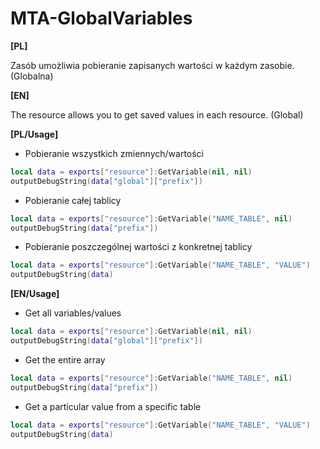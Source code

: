 # MTA-GlobalVariables
**[PL]**

Zasób umożliwia pobieranie zapisanych wartości w każdym zasobie. (Globalna)

**[EN]**

The resource allows you to get saved values ​​in each resource. (Global)

**[PL/Usage]**

* Pobieranie wszystkich zmiennych/wartości
```lua
local data = exports["resource"]:GetVariable(nil, nil)
outputDebugString(data["global"]["prefix"])
```
* Pobieranie całej tablicy
```lua
local data = exports["resource"]:GetVariable("NAME_TABLE", nil)
outputDebugString(data["prefix"])
```
* Pobieranie poszczególnej wartości z konkretnej tablicy
```lua
local data = exports["resource"]:GetVariable("NAME_TABLE", "VALUE")
outputDebugString(data)
```
**[EN/Usage]**

* Get all variables/values
```lua
local data = exports["resource"]:GetVariable(nil, nil)
outputDebugString(data["global"]["prefix"])
```
* Get the entire array
```lua
local data = exports["resource"]:GetVariable("NAME_TABLE", nil)
outputDebugString(data["prefix"])
```
* Get a particular value from a specific table
```lua
local data = exports["resource"]:GetVariable("NAME_TABLE", "VALUE")
outputDebugString(data)
```

